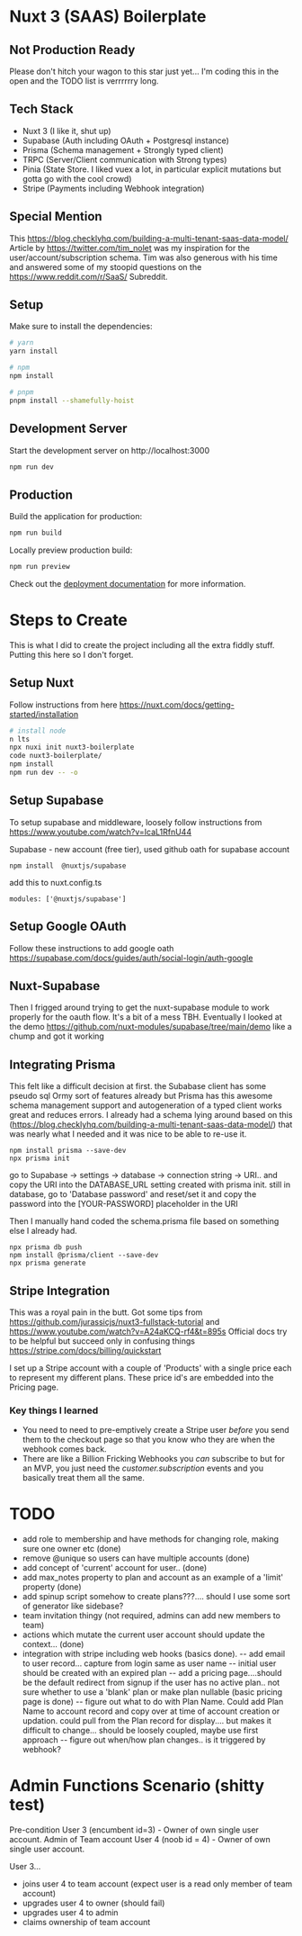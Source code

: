 # Nuxt 3 (SAAS) Boilerplate

## Not Production Ready
Please don't hitch your wagon to this star just yet... I'm coding this in the open and the TODO list is verrrrrry long.

## Tech Stack
- Nuxt 3 (I like it, shut up)
- Supabase (Auth including OAuth + Postgresql instance)
- Prisma (Schema management + Strongly typed client)
- TRPC (Server/Client communication with Strong types)
- Pinia (State Store.  I liked vuex a lot, in particular explicit mutations but gotta go with the cool crowd)
- Stripe (Payments including Webhook integration)

## Special Mention
This https://blog.checklyhq.com/building-a-multi-tenant-saas-data-model/ Article by https://twitter.com/tim_nolet was my inspiration for the user/account/subscription schema.  Tim was also generous with his time and answered some of my stoopid questions on the https://www.reddit.com/r/SaaS/ Subreddit.

## Setup

Make sure to install the dependencies:

```bash
# yarn
yarn install

# npm
npm install

# pnpm
pnpm install --shamefully-hoist
```

## Development Server

Start the development server on http://localhost:3000

```bash
npm run dev
```

## Production

Build the application for production:

```bash
npm run build
```

Locally preview production build:

```bash
npm run preview
```

Check out the [deployment documentation](https://nuxt.com/docs/getting-started/deployment) for more information.

# Steps to Create
This is what I did to create the project including all the extra fiddly stuff.  Putting this here so I don't forget.

## Setup Nuxt
Follow instructions from here https://nuxt.com/docs/getting-started/installation

```bash
# install node
n lts
npx nuxi init nuxt3-boilerplate
code nuxt3-boilerplate/
npm install
npm run dev -- -o
```
## Setup Supabase

To setup supabase and middleware, loosely follow instructions from https://www.youtube.com/watch?v=IcaL1RfnU44

Supabase - new account (free tier), used github oath for supabase account

```
npm install  @nuxtjs/supabase
```

add this to nuxt.config.ts
```
modules: ['@nuxtjs/supabase']
```
## Setup Google OAuth

Follow these instructions to add google oath https://supabase.com/docs/guides/auth/social-login/auth-google

## Nuxt-Supabase
Then I frigged around trying to get the nuxt-supabase module to work properly for the oauth flow.  It's a bit of a mess TBH. Eventually I looked at the demo https://github.com/nuxt-modules/supabase/tree/main/demo like a chump and got it working

## Integrating Prisma
This felt like a difficult decision at first.  the Subabase client has some pseudo sql Ormy sort of features already
but Prisma has this awesome schema management support and autogeneration of a typed client works great and reduces errors.
I already had a schema lying around based on this (https://blog.checklyhq.com/building-a-multi-tenant-saas-data-model/) that was nearly what I needed and it was nice to be able to re-use it.

```
npm install prisma --save-dev
npx prisma init
```
go to Supabase -> settings -> database -> connection string -> URI.. and copy the URI into the 
DATABASE_URL setting created with prisma init.
still in database, go to 'Database password' and reset/set it and copy the password into the [YOUR-PASSWORD] placeholder in the URI

Then I manually hand coded the schema.prisma file based on something else I already had.

```
npx prisma db push
npm install @prisma/client --save-dev
npx prisma generate
```

## Stripe Integration
This was a royal pain in the butt.  Got some tips from https://github.com/jurassicjs/nuxt3-fullstack-tutorial and https://www.youtube.com/watch?v=A24aKCQ-rf4&t=895s  Official docs try to be helpful but succeed only in confusing things https://stripe.com/docs/billing/quickstart

I set up a Stripe account with a couple of 'Products' with a single price each to represent my different plans.  These price id's are embedded into the Pricing page.

### Key things I learned
- You need to need to pre-emptively create a Stripe user *before* you send them to the checkout page so that you know who they are when the webhook comes back.
- There are like a Billion Fricking Webhooks you *can* subscribe to but for an MVP, you just need the *customer.subscription* events and you basically treat them all the same.

# TODO
- add role to membership and have methods for changing role, making sure one owner etc (done)
- remove @unique so users can have multiple accounts (done)
- add concept of 'current' account for user.. (done)
- add max_notes property to plan and account as an example of a 'limit' property (done)
- add spinup script somehow to create plans???.... should I use some sort of generator like sidebase?
- team invitation thingy (not required, admins can add new members to team)
- actions which mutate the current user account should update the context... (done)
- integration with stripe including web hooks (basics done).
-- add email to user record... capture from login same as user name
-- initial user should be created with an expired plan
-- add a pricing page....should be the default redirect from signup if the user has no active plan.. not sure whether to use a 'blank' plan or make plan nullable  (basic pricing page is done)
-- figure out what to do with Plan Name.  Could add Plan Name to account record and copy over at time of account creation or updation.  could pull from the Plan record for display.... but makes it difficult to change... should be loosely coupled, maybe use first approach
-- figure out when/how plan changes.. is it triggered by webhook?
# Admin Functions Scenario (shitty test)
Pre-condition
User 3 (encumbent id=3) - Owner of own single user account.  Admin of Team account
User 4 (noob id = 4) - Owner of own single user account.  

User 3...
- joins user 4 to team account (expect user is a read only member of team account)
- upgrades user 4 to owner (should fail)
- upgrades user 4 to admin
- claims ownership of team account


